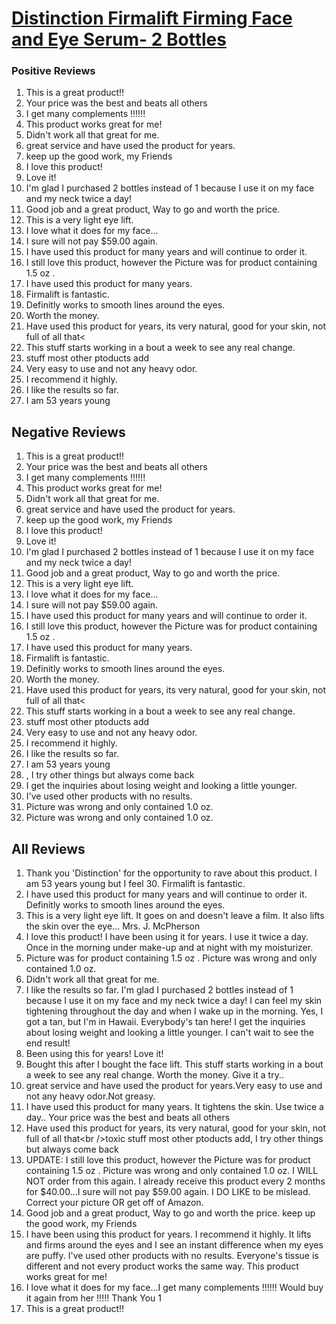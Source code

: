 # [Distinction Firmalift Firming Face and Eye Serum- 2 Bottles](https://products.checkmycream.com/products/Distinction-Firmalift-Firming-Face-and-Eye-Serum-2-Bottles.html)

### Positive Reviews

<ol>
      <li>This is a great product!!</li>
      <li>Your price was the best and beats all others</li>
      <li>I get many complements !!!!!!</li>
      <li>This product works great for me!</li>
      <li>Didn&#x27;t work all that great for me.</li>
      <li>great service and have used the product for years.</li>
      <li>keep up the good work, my Friends</li>
      <li>I love this product!  </li>
      <li>Love it!</li>
      <li>I&#x27;m glad I purchased 2 bottles instead of 1 because I use it on my face and my neck twice a day!</li>
      <li>Good job and a great product, Way to go and worth the price.</li>
      <li>This is a very light eye lift.</li>
      <li>I love what it does for my face...</li>
      <li>I sure will not pay $59.00 again.  </li>
      <li>I have used this product for many years and will continue to order it.</li>
      <li>I still love this product, however the Picture was for product containing 1.5 oz .</li>
      <li>I have used this product for many years.  </li>
      <li>Firmalift is fantastic.</li>
      <li>Definitly works to smooth lines around the eyes.</li>
      <li>Worth the money.</li>
      <li>Have used this product for years, its very natural, good for your skin, not full of all that&lt;</li>
      <li>This stuff starts working in a bout a week to see any real change.</li>
      <li>stuff most other ptoducts add</li>
      <li>Very easy to use and not any heavy odor.</li>
      <li>I recommend it highly.</li>
      <li>I like the results so far.  </li>
      <li>I am 53 years young</li>
</ol>


<h2>Negative Reviews</h2>
<ol>
<li> This is a great product!!</li>
<li> Your price was the best and beats all others</li>
<li> I get many complements !!!!!!</li>
<li> This product works great for me!</li>
<li> Didn&#x27;t work all that great for me.</li>
<li> great service and have used the product for years.</li>
<li> keep up the good work, my Friends</li>
<li> I love this product!  </li>
<li> Love it!</li>
<li> I&#x27;m glad I purchased 2 bottles instead of 1 because I use it on my face and my neck twice a day!</li>
<li> Good job and a great product, Way to go and worth the price.</li>
<li> This is a very light eye lift.</li>
<li> I love what it does for my face...</li>
<li> I sure will not pay $59.00 again.  </li>
<li> I have used this product for many years and will continue to order it.</li>
<li> I still love this product, however the Picture was for product containing 1.5 oz .</li>
<li> I have used this product for many years.  </li>
<li> Firmalift is fantastic.</li>
<li> Definitly works to smooth lines around the eyes.</li>
<li> Worth the money.</li>
<li> Have used this product for years, its very natural, good for your skin, not full of all that&lt;</li>
<li> This stuff starts working in a bout a week to see any real change.</li>
<li> stuff most other ptoducts add</li>
<li> Very easy to use and not any heavy odor.</li>
<li> I recommend it highly.</li>
<li> I like the results so far.  </li>
<li> I am 53 years young</li>
<li> , I try other things but always come back</li>
<li> I get the inquiries about losing weight and looking a little younger.  </li>
<li> I&#x27;ve used other products with no results.  </li>
<li> Picture was wrong and only contained 1.0 oz.</li>
<li> Picture was wrong and only contained 1.0 oz.</li>
</ol>

<h2>All Reviews</h2>

<ol>
    <li> Thank you &#x27;Distinction&#x27; for the opportunity to rave about this product. I am 53 years young but I feel 30.  Firmalift is fantastic.</li>
    <li> I have used this product for many years and will continue to order it. Definitly works to smooth lines around the eyes.</li>
    <li> This is a very light eye lift. It goes on and doesn&#x27;t leave a film. It also lifts the skin over the eye...  Mrs. J. McPherson</li>
    <li> I love this product!  I have been using it for years.  I use it twice a day.  Once in the morning under make-up and at night with my moisturizer.</li>
    <li> Picture was for product containing 1.5 oz .  Picture was wrong and only contained 1.0 oz.</li>
    <li> Didn&#x27;t work all that great for me.</li>
    <li> I like the results so far.  I&#x27;m glad I purchased 2 bottles instead of 1 because I use it on my face and my neck twice a day! I can feel my skin tightening throughout the day and when I wake up in the morning. Yes, I got a tan, but I&#x27;m in Hawaii.  Everybody&#x27;s tan here! I get the inquiries about losing weight and looking a little younger.  I can&#x27;t wait to see the end result!</li>
    <li> Been using this for years!  Love it!</li>
    <li> Bought this after I bought the face lift. This stuff starts working in a bout a week to see any real change. Worth the money. Give it a try..</li>
    <li> great service and have used the product for years.Very easy to use and not any heavy odor.Not greasy.</li>
    <li> I have used this product for many years.  It tightens the skin.  Use twice a day..  Your price was the best and beats all others</li>
    <li> Have used this product for years, its very natural, good for your skin, not full of all that&lt;br /&gt;toxic stuff most other ptoducts add, I try other things but always come back</li>
    <li> UPDATE:  I still love this product, however the Picture was for product containing 1.5 oz . Picture was wrong and only contained 1.0 oz. I WILL NOT order from this again.  I already receive this product every 2 months for $40.00...I sure will not pay $59.00 again.  I DO LIKE to be mislead.  Correct your picture OR get off of Amazon.</li>
    <li> Good job and a great product, Way to go and worth the price. keep up the good work, my Friends</li>
    <li> I have been using this product for years.  I recommend it highly. It lifts and firms around the eyes and  I see an instant difference when my eyes are puffy.  I&#x27;ve used other products with no results.  Everyone&#x27;s tissue is different and not every product works the same way.  This product works great for me!</li>
    <li> I love what it does for my face...I get many complements !!!!!! Would buy it again from her !!!!! Thank You 1</li>
    <li> This is a great product!!</li>
</ol>




